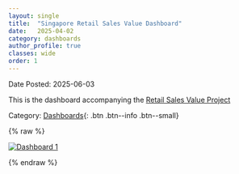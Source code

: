 ```yaml
---
layout: single
title:  "Singapore Retail Sales Value Dashboard"
date:   2025-04-02
category: dashboards
author_profile: true
classes: wide
order: 1
---
```

Date Posted: 2025-06-03

This is the dashboard accompanying the [Retail Sales Value Project](https://meng-kiat.github.io/analysis/analysis-5/)

Category: [Dashboards](https://meng-kiat.github.io/dashboards/){: .btn .btn--info .btn--small}

{% raw %}
<div class='tableauPlaceholder' id='viz1753042835389' style='position: relative'>
  <noscript>
    <a href='#'>
      <img alt='Dashboard 1'
           src='https://public.tableau.com/static/images/RS/RSGForecasting/Dashboard1/1_rss.png'
           style='border: none' />
    </a>
  </noscript>
  
  <object class='tableauViz' style='display:none;'>
    <param name='host_url' value='https%3A%2F%2Fpublic.tableau.com%2F' />
    <param name='embed_code_version' value='3' />
    <param name='site_root' value='' />
    <param name='name' value='RSGForecasting/Dashboard1' />
    <param name='tabs' value='no' />
    <param name='toolbar' value='yes' />
    <param name='static_image' value='https://public.tableau.com/static/images/RS/RSGForecasting/Dashboard1/1.png' />
    <param name='animate_transition' value='yes' />
    <param name='display_static_image' value='yes' />
    <param name='display_spinner' value='yes' />
    <param name='display_overlay' value='yes' />
    <param name='display_count' value='yes' />
    <param name='language' value='en-US' />
    <param name='filter' value='publish=yes' />
    <param name='filter' value='showOnboarding=true' />
  </object>
</div>

<script type='text/javascript'>
  var divElement = document.getElementById('viz1753042835389');
  var vizElement = divElement.getElementsByTagName('object')[0];

  if (divElement.offsetWidth > 800) {
    vizElement.style.width = '1266px';
    vizElement.style.height = '795px';
  } else if (divElement.offsetWidth > 500) {
    vizElement.style.width = '1266px';
    vizElement.style.height = '795px';
  } else {
    vizElement.style.width = '1266px';
    vizElement.style.height = '795px';
  }

  var scriptElement = document.createElement('script');
  scriptElement.src = 'https://public.tableau.com/javascripts/api/viz_v1.js';
  vizElement.parentNode.insertBefore(scriptElement, vizElement);
</script>

{% endraw %}

